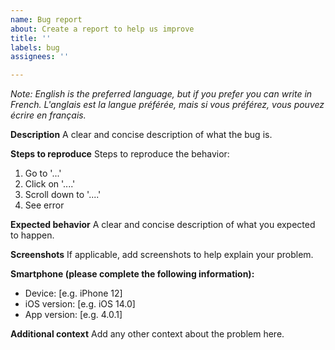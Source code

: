 ```yaml
---
name: Bug report
about: Create a report to help us improve
title: ''
labels: bug
assignees: ''

---
```


*Note: English is the preferred language, but if you prefer you can write in French.
L'anglais est la langue préférée, mais si vous préférez, vous pouvez écrire en français.*

**Description**
A clear and concise description of what the bug is.

**Steps to reproduce**
Steps to reproduce the behavior:
1. Go to '...'
2. Click on '....'
3. Scroll down to '....'
4. See error

**Expected behavior**
A clear and concise description of what you expected to happen.

**Screenshots**
If applicable, add screenshots to help explain your problem.

**Smartphone (please complete the following information):**
 - Device: [e.g. iPhone 12]
 - iOS version: [e.g. iOS 14.0]
 - App version: [e.g. 4.0.1]

**Additional context**
Add any other context about the problem here.
